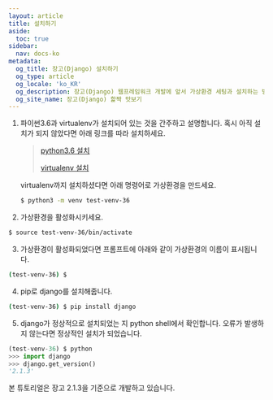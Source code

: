```yaml
---
layout: article
title: 설치하기
aside:
  toc: true
sidebar:
  nav: docs-ko
metadata:
  og_title: 장고(Django) 설치하기
  og_type: article
  og_locale: 'ko_KR'
  og_description: 장고(Django) 웹프레임워크 개발에 앞서 가상환경 세팅과 설치하는 방법을 설명합니다.
  og_site_name: 장고(Django) 핥짝 맛보기
---
```


1. 파이썬3.6과 virtualenv가 설치되어 있는 것을 간주하고 설명합니다. 혹시 아직 설치가 되지 않았다면 아래 링크를 따라 설치하세요.

   >[python3.6 설치](https://www.python.org/downloads/)
   >
   > [virtualenv 설치](https://docs.python.org/ko/3.6/tutorial/venv.html)

   virtualenv까지 설치하셨다면 아래 명령어로 가상환경을 만드세요.
   ```bash
   $ python3 -m venv test-venv-36
   ```

2. 가상환경을 활성화시키세요.
```bash
$ source test-venv-36/bin/activate
```

3. 가상환경이 활성화되었다면 프롬프트에 아래와 같이 가상환경의 이름이 표시됩니다.
```bash
(test-venv-36) $
```

4. pip로 django를 설치해줍니다.
```bash
(test-venv-36) $ pip install django
```

5. django가 정상적으로 설치되었는 지 python shell에서 확인합니다. 오류가 발생하지 않는다면 정상적인 설치가 되었습니다.
```python
(test-venv-36) $ python
>>> import django
>>> django.get_version()
'2.1.3'
```
본 튜토리얼은 장고 2.1.3을 기준으로 개발하고 있습니다.